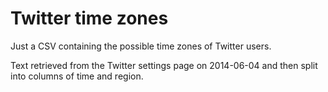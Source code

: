 # Twitter time zones
Just a CSV containing the possible time zones of Twitter users.

Text retrieved from the Twitter settings page on 2014-06-04 and
then split into columns of time and region.
